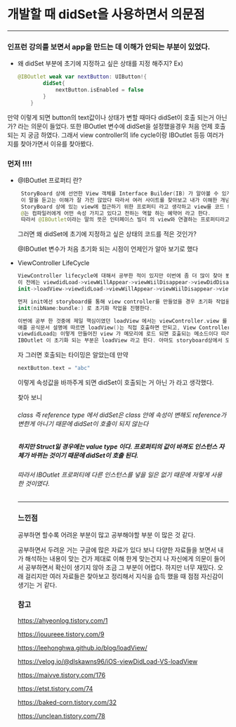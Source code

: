 # 개발할 때 didSet을 사용하면서 의문점

---

### 인프런 강의를 보면서 app을 만드는 데 이해가 안되는 부분이 있었다.

- 왜 didSet 부분에 초기에 지정하고 싶은 상태를 지정 해주지? Ex)

  ~~~swift
  @IBOutlet weak var nextButton: UIButton!{
          didSet{
              nextButton.isEnabled = false
          }
      }
  ~~~

  

만약 이렇게 되면 button의 text값이나 상태가 변할 때마다 didSet이 호출 되는거 아닌가? 라는 의문이 들었다. 또한 IBOutlet 변수에 didSet을 설정했을경우 처음 언제 호출 되는 지 궁금 하였다. 그래서 view controller의 life cycle이랑 IBOutlet 등등 여러가지를 찾아가면서 이유를 찾아봤다.

### 먼저 !!!!

* @IBOutlet 프로퍼티 란? 

  ~~~swift
   StoryBoard 상에 선언한 View 객체를 Interface Builder(IB) 가 알아볼 수 있게 만드는 것 (??) 
   이 말을 듣고는 이해가 잘 가진 않았다 따라서 여러 사이트를 찾아보고 내가 이해한 개념은 
   StoryBoard 상에 있는 view에 접근하기 위한 프로퍼티 라고 생각하고 view를 코드 와 연결하는 수단이라고 생각한다
   @는 컴파일러에게 어떤 속성 가지고 있다고 전하는 역할 하는 예약어 라고 한다.
   따라서 @IBOutlet이라는 말의 뜻은 인터페이스 빌더 의 view와 연결하는 프로퍼티라고 알려주는 예약어라고 볼 수 있다.
  ~~~

  그러면 왜 didSet에 초기에 지정하고 싶은 상태의 코드를 적은 것인가?

  @IBOutlet 변수가 처음 초기화 되는 시점이 언제인가 알아 보기로 했다

* ViewController LifeCycle

  ~~~swift
  ViewController lifecycle에 대해서 공부한 적이 있지만 이번에 좀 더 많이 찾아 봤다.
  이 전에는 viewdidLoad->viewWillAppear->viewWiilDisappear->viewDidDisappear 까지만 공부했지만 더 많은 단계가 존재하였다
  init->loadView->viewdidLoad->viewWillAppear->viewWiilDisappear->viewDidDisappear 라는 단계에 대해서 공부를 하였다.
  
  먼저 init에선 storyboard를 통해 view controller를 만들었을 경우 초기화 작업을 하는 메소드는 init(coder:)메소드 이고 xib로 만들었을 경우
  init(nibName:bundle:) 로 초기화 작업을 진행한다.
  
  이번에 공부 한 것중에 제일 핵심이였던 loadView 에서는 viewController.view 를 만드는 작업을 한다고 한다.
  애플 공식문서 설명에 따르면 loadView()는 직접 호출하면 안되고, View Controller가 view를 요청받았는데, view가 정의되어 있지 않다면 실행이 된다고 한다.
  viewdidLoad는 이렇게 만들어진 view 가 메모리에 로드 되면 호출되는 메소드이다 따라서 우리는 여기서 다양한 작업들을 많이 하게 된다.
  IBOutlet 이 초기화 되는 부분은 loadView 라고 한다. 아마도 storyboard상에서 모습대로 loadView에서 rootview를 생성하고 그 때 subview들이랑 IBOutlet 프로퍼티랑 연결이 되는 거 같다.
  ~~~

  자 그러면 호출되는 타이밍은 알았는데 만약

  ~~~swift
  nextButton.text = "abc"
  ~~~

  이렇게 속성값을 바까주게 되면 didSet이 호출되는 거 아닌 가 라고 생각했다.

  찾아 보니

  ###### class 즉 reference type 에서 didSet은 class 안에 속성이 변해도 reference가 변한게 아니기 때문에 didSet이 호출이 되지 않는다

  ##### 하지만 Struct일 경우에는 value type 이다. 프로퍼티의 값이 바껴도 인스턴스 자체가 바뀌는 것이기 때문에 didSet이 호출 된다.

  ###### 따라서 IBOutlet 프로퍼티에 다른 인스턴스를 넣을 일은 없기 때문에 저렇게 사용 한 것이였다. 

  ---

  

  ### 느낀점  

   공부하면 할수록 어려운 부분이 많고 공부해야할 부분 이 많은 것 같다.

  공부하면서 두려운 거는 구글에 많은 자료가 있다 보니 다양한 자료들을 보면서 내가 해석하는 내용이 맞는 건가 제대로 이해 한게 맞는건지 나 자신에게 의문이 들어서 공부하면서 확신이 생기지 않아 조금 그 부분이 어렵다.  하지만 너무 재밌다. 오래 걸리지만 여러 자료들은 찾아보고 정리해서 지식을 습득 했을 때 점점 자신감이 생기는 거 같다.

  ### 참고

  https://ahyeonlog.tistory.com/1

  https://jouureee.tistory.com/9

  https://leehonghwa.github.io/blog/loadView/

  https://velog.io/@dlskawns96/iOS-viewDidLoad-VS-loadView

  https://maivve.tistory.com/176

  https://etst.tistory.com/74

  https://baked-corn.tistory.com/32

  https://unclean.tistory.com/78